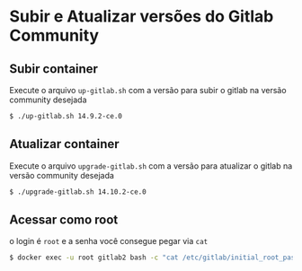 # Subir e Atualizar versões do Gitlab Community

## Subir container

Execute o arquivo `up-gitlab.sh` com a versão para subir o gitlab na versão community desejada

```sh
$ ./up-gitlab.sh 14.9.2-ce.0
```

## Atualizar container

Execute o arquivo `upgrade-gitlab.sh` com a versão para atualizar o gitlab na versão community desejada

```sh
$ ./upgrade-gitlab.sh 14.10.2-ce.0
```

## Acessar como root

o login é `root` e a senha você consegue pegar via `cat`

```sh
$ docker exec -u root gitlab2 bash -c "cat /etc/gitlab/initial_root_password" | grep Password: | sed 's/Password://' | sed 's/ //'
```